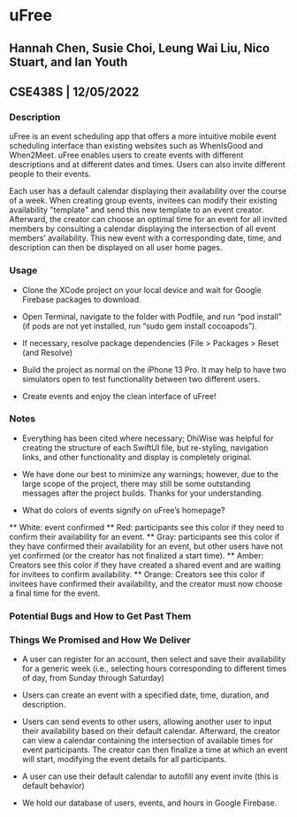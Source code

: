 # uFree

## Hannah Chen, Susie Choi, Leung Wai Liu, Nico Stuart, and Ian Youth
## CSE438S | 12/05/2022

### Description

uFree is an event scheduling app that offers a more intuitive mobile event scheduling interface than existing websites such as WhenIsGood and When2Meet. uFree enables users to create events with different descriptions and at different dates and times. Users can also invite different people to their events.

Each user has a default calendar displaying their availability over the course of a week. When creating group events, invitees can modify their existing availability "template" and send this new template to an event creator. Afterward, the creator can choose an optimal time for an event for all invited members by consulting a calendar displaying the intersection of all event members’ availability. This new event with a corresponding date, time, and description can then be displayed on all user home pages.

### Usage

* Clone the XCode project on your local device and wait for Google Firebase packages to download.

* Open Terminal, navigate to the folder with Podfile, and run “pod install” (if pods are not yet installed, run “sudo gem install cocoapods”).

* If necessary, resolve package dependencies (File > Packages > Reset (and Resolve)

* Build the project as normal on the iPhone 13 Pro. It may help to have two simulators open to test functionality between two different users.

* Create events and enjoy the clean interface of uFree!

### Notes

* Everything has been cited where necessary; DhiWise was helpful for creating the structure of each SwiftUI file, but re-styling, navigation links, and other functionality and display is completely original.

* We have done our best to minimize any warnings; however, due to the large scope of the project, there may still be some outstanding messages after the project builds. Thanks for your understanding.

* What do colors of events signify on uFree’s homepage?

** White: event confirmed
** Red: participants see this color if they need to confirm their availability for an event.
** Gray: participants see this color if they have confirmed their availability for an event, but other users have not yet confirmed (or the creator has not finalized a start time).
** Amber: Creators see this color if they have created a shared event and are waiting for invitees to confirm availability.
** Orange: Creators see this color if invitees have confirmed their availability, and the creator must now choose a final time for the event.

### Potential Bugs and How to Get Past Them

### Things We Promised and How We Deliver

* A user can register for an account, then select and save their availability for a generic week (i.e., selecting hours corresponding to different times of day, from Sunday through Saturday)

* Users can create an event with a specified date, time, duration, and description.

* Users can send events to other users, allowing another user to input their availability based on their default calendar. Afterward, the creator can view a calendar containing the intersection of available times for event participants. The creator can then finalize a time at which an event will start, modifying the event details for all participants.

* A user can use their default calendar to autofill any event invite (this is default behavior)

* We hold our database of users, events, and hours in Google Firebase.
